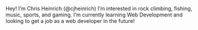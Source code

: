 Hey! I’m Chris Heinrich (@cjheinrich)
I’m interested in rock climbing, fishing, music, sports, and gaming.
I’m currently learning Web Development and looking to get a job as a web developer in the future!
